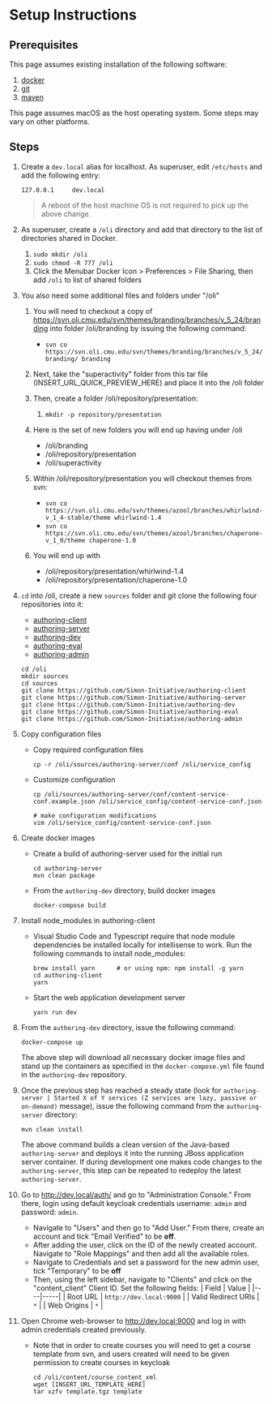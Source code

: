 # Setup Instructions

## Prerequisites

This page assumes existing installation of the following software:

1. [docker](https://www.docker.com/docker-mac)
2. [git](https://www.atlassian.com/git/tutorials/install-git)
3. [maven](https://www.mkyong.com/maven/install-maven-on-mac-osx)

This page assumes macOS as the host operating system.  Some steps may vary on other platforms.

## Steps

1. Create a `dev.local` alias for localhost.  As superuser, edit `/etc/hosts`
and add the following entry:
    ```
    127.0.0.1     dev.local
    ```
    > A reboot of the host machine OS is not required to pick up the above change.

1. As superuser, create a `/oli` directory and add that directory to the list
of directories shared in Docker.

    1. ```sudo mkdir /oli```
    1. ```sudo chmod -R 777 /oli```
    1. Click the Menubar Docker Icon > Preferences > File Sharing, then add ```/oli``` to list of shared folders

1. You also need some additional files and folders under "/oli"
    1. You will need to checkout a copy of https://svn.oli.cmu.edu/svn/themes/branding/branches/v_5_24/branding into folder /oli/branding by issuing the following command:

        * ```svn co https://svn.oli.cmu.edu/svn/themes/branding/branches/v_5_24/branding/ branding```

    1. Next, take the "superactivity" folder from this tar file (INSERT_URL_QUICK_PREVIEW_HERE) and place it into the /oli folder
    1. Then, create a folder /oli/repository/presentation:
        1. ```mkdir -p repository/presentation```
    1. Here is the set of new folders you will end up having under /oli
        * /oli/branding
        * /oli/repository/presentation
        * /oli/superactivity
    1. Within /oli/repository/presentation you will checkout themes from svn:
        * ```svn co https://svn.oli.cmu.edu/svn/themes/azool/branches/whirlwind-v_1_4-stable/theme whirlwind-1.4```
        * ```svn co https://svn.oli.cmu.edu/svn/themes/azool/branches/chaperone-v_1_0/theme chaperone-1.0```
    1. You will end up with
        * /oli/repository/presentation/whirlwind-1.4
        * /oli/repository/presentation/chaperone-1.0

1. `cd` into /oli, create a new `sources` folder and git clone the following four repositories into it:
    * [authoring-client](https://github.com/Simon-Initiative/authoring-client)
    * [authoring-server](https://github.com/Simon-Initiative/authoring-server)
    * [authoring-dev](https://github.com/Simon-Initiative/authoring-dev)
    * [authoring-eval](https://github.com/Simon-Initiative/authoring-eval)
    * [authoring-admin](https://github.com/Simon-Initiative/authoring-admin)


    ```
    cd /oli
    mkdir sources
    cd sources
    git clone https://github.com/Simon-Initiative/authoring-client
    git clone https://github.com/Simon-Initiative/authoring-server
    git clone https://github.com/Simon-Initiative/authoring-dev
    git clone https://github.com/Simon-Initiative/authoring-eval
    git clone https://github.com/Simon-Initiative/authoring-admin
    ```

1. Copy configuration files
    * Copy required configuration files
      ```
      cp -r /oli/sources/authoring-server/conf /oli/service_config
      ```

    * Customize configuration
      ```
      cp /oli/sources/authoring-server/conf/content-service-conf.example.json /oli/service_config/content-service-conf.json
      
      # make configuration modifications
      vim /oli/service_config/content-service-conf.json
      ```

2. Create docker images
    * Create a build of authoring-server used for the initial run
      ```
      cd authoring-server
      mvn clean package
      ```

    * From the `authoring-dev` directory, build docker images
      ```
      docker-compose build
      ```

3. Install node_modules in authoring-client
    * Visual Studio Code and Typescript require that node module dependencies be installed locally for intellisense to work. Run the following commands to install node_modules:
      ```
      brew install yarn      # or using npm: npm install -g yarn
      cd authoring-client
      yarn
      ```

    * Start the web application development server
      ```
      yarn run dev
      ```

4. From the `authoring-dev` directory, issue the following command:

    ```
    docker-compose up
    ```

    The above step will download all necessary docker image files and stand up the containers as
    specified in the `docker-compose.yml` file found in the `authoring-dev` repository.

5. Once the previous step has reached a steady state (look for `authoring-server | Started X of Y services (Z services are lazy, passive or on-demand)` message), issue the following command from the `authoring-server` directory:

    ```
    mvn clean install
    ```

    The above command builds a clean version of the Java-based `authoring-server` and deploys it into the running JBoss application server container. If during development one makes code changes to the `authoring-server`, this step can be repeated to redeploy the latest `authoring-server`.

1. Go to <http://dev.local/auth/> and go to "Administration Console." From there, login using default keycloak credentials username: `admin` and password: `admin`.
    * Navigate to "Users" and then go to "Add User." From there, create an account and tick "Email Verified" to be **off**.
    * After adding the user, click on the ID of the newly created account. Navigate to "Role Mappings" and then add all the available roles.
    * Navigate to Credentials and set a password for the new admin user, tick "Temporary" to be **off**
    * Then, using the left sidebar, navigate to "Clients" and click on the "content_client" Client ID. Set the following fields:
      | Field | Value |
      |----|-----|
      | Root URL | `http://dev.local:9000` |
      | Valid Redirect URIs | `*` |
      | Web Origins  | `*` |
      

2. Open Chrome web-browser to <http://dev.local:9000> and log in with admin credentials created previously.
    * Note that in order to create courses you will need to get a course template from svn, and users created will need to be given permission to create courses in keycloak
      ```
      cd /oli/content/course_content_xml
      wget [INSERT_URL_TEMPLATE_HERE]
      tar xzfv template.tgz template
      ```
